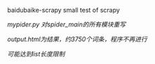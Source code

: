  baidubaike-scrapy
small  test of scrapy

*mypider.py 对spider_main的所有模块重写*

*output.html为结果，约3750个词条，程序不再进行*

*可能达到list长度限制*
